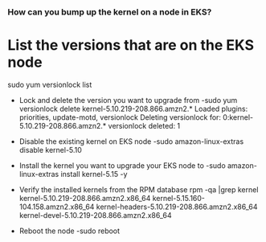 ### How can you bump up the kernel on a node in EKS?

# List the versions that are on the EKS node
sudo yum versionlock list

* Lock and delete the version you want to upgrade from
-sudo yum versionlock delete kernel-5.10.219-208.866.amzn2.*
Loaded plugins: priorities, update-motd, versionlock
Deleting versionlock for: 0:kernel-5.10.219-208.866.amzn2.*
versionlock deleted: 1

* Disable the existing kernel on EKS node
-sudo amazon-linux-extras disable kernel-5.10

* Install the kernel you want to upgrade your EKS node to
-sudo amazon-linux-extras install kernel-5.15 -y

* Verify the installed kernels from the RPM database
rpm -qa |grep kernel
kernel-5.10.219-208.866.amzn2.x86_64
kernel-5.15.160-104.158.amzn2.x86_64
kernel-headers-5.10.219-208.866.amzn2.x86_64
kernel-devel-5.10.219-208.866.amzn2.x86_64

* Reboot the node
-sudo reboot